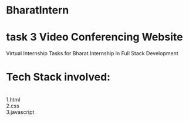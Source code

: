 # BharatIntern
# task 3 Video Conferencing Website
Virtual Internship Tasks for Bharat Internship in Full Stack Development

# Tech Stack involved:
<br>1.html<br>
2.css<br>
3.javascript<br>
